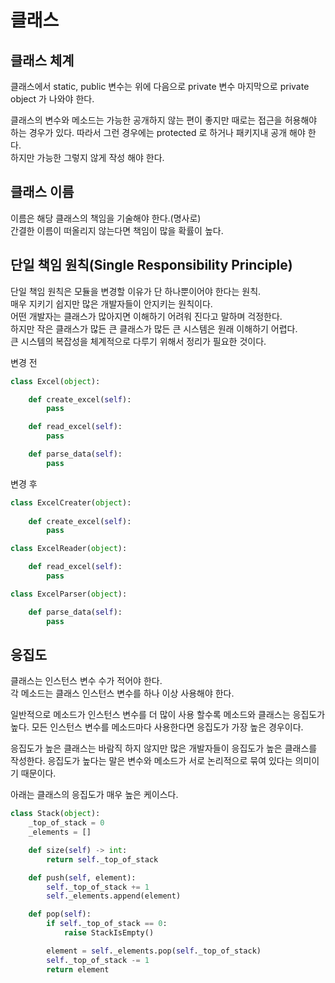# 클래스

## 클래스 체계
클래스에서 static, public 변수는 위에 
다음으로 private 변수 마지막으로 private object 가 나와야 한다.

클래스의 변수와 메소드는 가능한 공개하지 않는 편이 좋지만 때로는 접근을 허용해야 하는 경우가 있다. 따라서 그런 경우에는 protected 로 하거나 패키지내 공개 해야 한다.  
하지만 가능한 그렇지 않게 작성 해야 한다.

## 클래스 이름
이름은 해당 클래스의 책임을 기술해야 한다.(명사로)  
간결한 이름이 떠올리지 않는다면 책임이 많을 확률이 높다.

## 단일 책임 원칙(Single Responsibility Principle)
단일 책임 원칙은 모듈을 변경할 이유가 단 하나뿐이어야 한다는 원칙.  
매우 지키기 쉽지만 많은 개발자들이 안지키는 원칙이다.  
어떤 개발자는 클래스가 많아지면 이해하기 어려워 진다고 말하며 걱정한다.  
하지만 작은 클래스가 많든 큰 클래스가 많든 큰 시스템은 원래 이해하기 어렵다.  
큰 시스템의 복잡성을 체계적으로 다루기 위해서 정리가 필요한 것이다.  

변경 전
```python
class Excel(object):

    def create_excel(self):
        pass

    def read_excel(self):
        pass

    def parse_data(self):
        pass
```

변경 후
```python
class ExcelCreater(object):
    
    def create_excel(self):
        pass

class ExcelReader(object):

    def read_excel(self):
        pass

class ExcelParser(object):

    def parse_data(self):
        pass
```


## 응집도
클래스는 인스턴스 변수 수가 적어야 한다.  
각 메소드는 클래스 인스턴스 변수를 하나 이상 사용해야 한다.

일반적으로 메소드가 인스턴스 변수를 더 많이 사용 할수록 메소드와 클래스는 응집도가 높다. 모든 인스턴스 변수를 메소드마다 사용한다면 응집도가 가장 높은 경우이다.

응집도가 높은 클래스는 바람직 하지 않지만 많은 개발자들이 응집도가 높은 클래스를 작성한다. 응집도가 높다는 말은 변수와 메소드가 서로 논리적으로 묶여 있다는 의미이기 때문이다.

아래는 클래스의 응집도가 매우 높은 케이스다.
```python
class Stack(object):
    _top_of_stack = 0
    _elements = []

    def size(self) -> int:
        return self._top_of_stack

    def push(self, element):
        self._top_of_stack += 1
        self._elements.append(element)

    def pop(self):
        if self._top_of_stack == 0:
            raise StackIsEmpty()

        element = self._elements.pop(self._top_of_stack)
        self._top_of_stack -= 1
        return element
```
